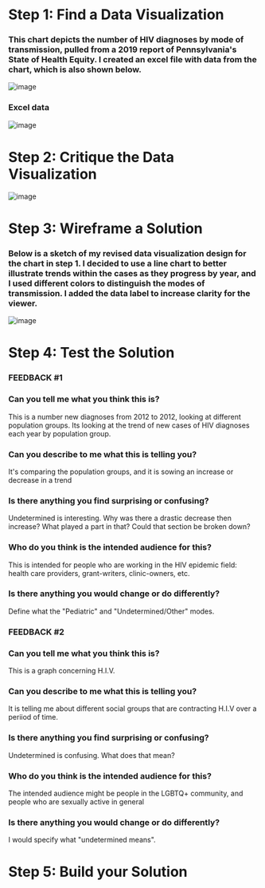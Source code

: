 # Step 1: Find a Data Visualization
### This chart depicts the number of HIV diagnoses by mode of transmission, pulled from a 2019 report of Pennsylvania's State of Health Equity. I created an excel file with data from the chart, which is also shown below.
![image](https://user-images.githubusercontent.com/89934021/133898282-5b4a5037-1de7-4203-b181-20185e3b31e5.png)
### Excel data
![image](https://user-images.githubusercontent.com/89934021/133898391-1f400587-42f6-42b4-83a2-df50233b4092.png)

# Step 2: Critique the Data Visualization
![image](https://user-images.githubusercontent.com/89934021/133914564-83bb8fbe-d258-438d-b867-cffceba01806.png)

# Step 3: Wireframe a Solution
### Below is a sketch of my revised data visualization design for the chart in step 1. I decided to use a line chart to better illustrate trends within the cases as they progress by year, and I used different colors to distinguish the modes of transmission. I added the data label to increase clarity for the viewer.
![image](https://user-images.githubusercontent.com/89934021/133899379-a7e32172-856a-4fef-a413-9518d630a0fe.png)

# Step 4: Test the Solution
### FEEDBACK #1
### Can you tell me what you think this is?
This is a number new diagnoses from 2012 to 2012, looking at different population groups. Its looking at the trend of new cases of HIV diagnoses each year by population group.
### Can you describe to me what this is telling you?
It's comparing the population groups, and it is sowing an increase or decrease in a trend
### Is there anything you find surprising or confusing?
Undetermined is interesting. Why was there a drastic decrease then increase? What played a part in that? Could that section be broken down?
### Who do you think is the intended audience for this?
This is intended for people who are working in the HIV epidemic field: health care providers, grant-writers, clinic-owners, etc.
### Is there anything you would change or do differently?
Define what the "Pediatric" and "Undetermined/Other" modes.
 
### FEEDBACK #2
### Can you tell me what you think this is?
This is a graph concerning H.I.V.
### Can you describe to me what this is telling you?
It is telling me about different social groups that are contracting H.I.V over a periiod of time.
### Is there anything you find surprising or confusing?
Undetermined is confusing. What does that mean?
### Who do you think is the intended audience for this?
The intended audience might be people in the LGBTQ+ community, and people who are sexually active in general
### Is there anything you would change or do differently?
I would specify what "undetermined means".
# Step 5: Build your Solution
<div class="flourish-embed flourish-chart" data-src="visualisation/7311756"><script src="https://public.flourish.studio/resources/embed.js"></script></div>
